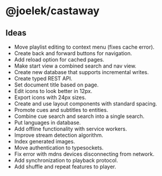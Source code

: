 # @joelek/castaway

## Ideas

* Move playlist editing to context menu (fixes cache error).
* Create back and forward buttons for navigation.
* Add reload option for cached pages.
* Make start view a combined search and nav view.
* Create new database that supports incremental writes.
* Create typed REST API.
* Set document title based on page.
* Edit icons to look better in 12px.
* Export icons with 24px sizes.
* Create and use layout components with standard spacing.
* Promote cues and subtitles to entities.
* Combine cue search and search into a single search.
* Put languages in database.
* Add offline functionality with service workers.
* Improve stream detection algorithm.
* Index generated images.
* Move authentication to typesockets.
* Fix error with mdns devices disconnecting from network.
* Add synchronization to playback protocol.
* Add shuffle and repeat features to player.
